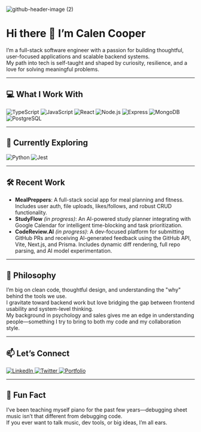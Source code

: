 ![github-header-image (2)](https://github.com/CalenCoop/CalenCoop/assets/127441048/df3df7fc-5034-4822-a4eb-c43173310884)

# Hi there 👋 I’m Calen Cooper

I’m a full-stack software engineer with a passion for building thoughtful, user-focused applications and scalable backend systems.  
My path into tech is self-taught and shaped by curiosity, resilience, and a love for solving meaningful problems.

---

## 💻 What I Work With

<div align="left">
  <img src="https://img.shields.io/badge/TypeScript-007ACC?style=for-the-badge&logo=typescript&logoColor=white" alt="TypeScript"/>
  <img src="https://img.shields.io/badge/JavaScript-F7DF1E?style=for-the-badge&logo=javascript&logoColor=black" alt="JavaScript"/>
  <img src="https://img.shields.io/badge/React-20232a?style=for-the-badge&logo=react&logoColor=61DAFB" alt="React"/>
  <img src="https://img.shields.io/badge/Node.js-339933?style=for-the-badge&logo=node.js&logoColor=white" alt="Node.js"/>
  <img src="https://img.shields.io/badge/Express-000000?style=for-the-badge&logo=express&logoColor=white" alt="Express"/>
  <img src="https://img.shields.io/badge/MongoDB-4EA94B?style=for-the-badge&logo=mongodb&logoColor=white" alt="MongoDB"/>
  <img src="https://img.shields.io/badge/PostgreSQL-336791?style=for-the-badge&logo=postgresql&logoColor=white" alt="PostgreSQL"/>
</div>

---

## 🚧 Currently Exploring

<div align="left">
  <img src="https://img.shields.io/badge/Python-3776AB?style=for-the-badge&logo=python&logoColor=white" alt="Python"/>
  <img src="https://img.shields.io/badge/Testing-Jest-C21325?style=for-the-badge&logo=jest&logoColor=white" alt="Jest"/>
</div>

---

## 🛠 Recent Work

- **MealPreppers**: A full-stack social app for meal planning and fitness. Includes user auth, file uploads, likes/follows, and robust CRUD functionality.
- **StudyFlow** *(in progress)*: An AI-powered study planner integrating with Google Calendar for intelligent time-blocking and task prioritization.
- **CodeReview.AI** *(in progress)*: A dev-focused platform for submitting GitHub PRs and receiving AI-generated feedback using the GitHub API, Vite, Next.js, and Prisma. Includes dynamic diff rendering, full repo parsing, and AI model experimentation.

---

## 🎯 Philosophy

I’m big on clean code, thoughtful design, and understanding the "why" behind the tools we use.  
I gravitate toward backend work but love bridging the gap between frontend usability and system-level thinking.  
My background in psychology and sales gives me an edge in understanding people—something I try to bring to both my code and my collaboration style.

---

## 📫 Let’s Connect

<div align="left">
  <a href="https://www.linkedin.com/in/calencooper">
    <img src="https://img.shields.io/badge/LinkedIn-0A66C2?style=for-the-badge&logo=linkedin&logoColor=white" alt="LinkedIn"/>
  </a>
  <a href="https://twitter.com/CalenCoop">
    <img src="https://img.shields.io/badge/Twitter-1DA1F2?style=for-the-badge&logo=twitter&logoColor=white" alt="Twitter"/>
  </a>
  <a href="https://calencoop.github.io/portfolio/">
    <img src="https://img.shields.io/badge/Portfolio-FF5722?style=for-the-badge&logo=web&logoColor=white" alt="Portfolio"/>
  </a>
</div>

---

## 🎵 Fun Fact

I’ve been teaching myself piano for the past few years—debugging sheet music isn’t that different from debugging code.  
If you ever want to talk music, dev tools, or big ideas, I’m all ears.
